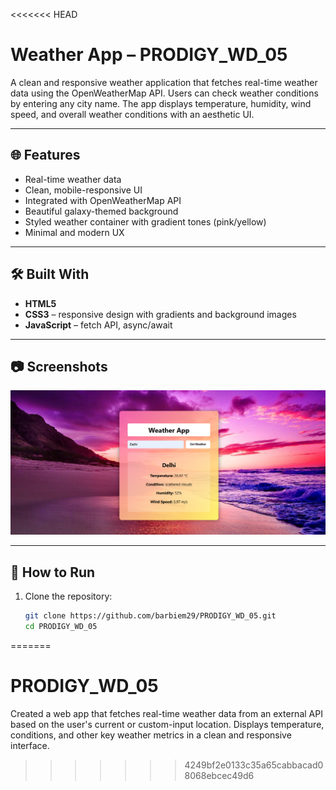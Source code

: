 <<<<<<< HEAD
# Weather App – PRODIGY_WD_05

A clean and responsive weather application that fetches real-time weather data using the OpenWeatherMap API. Users can check weather conditions by entering any city name. The app displays temperature, humidity, wind speed, and overall weather conditions with an aesthetic UI.

---

## 🌐 Features

- Real-time weather data
- Clean, mobile-responsive UI
- Integrated with OpenWeatherMap API
- Beautiful galaxy-themed background
- Styled weather container with gradient tones (pink/yellow)
- Minimal and modern UX

---

## 🛠️ Built With

- **HTML5**
- **CSS3** – responsive design with gradients and background images
- **JavaScript** – fetch API, async/await

---

## 📷 Screenshots

![Screenshot](./screenshot.png) <!-- Optional: Add if you take a screenshot of your app -->

---

## 🚀 How to Run

1. Clone the repository:
   ```bash
   git clone https://github.com/barbiem29/PRODIGY_WD_05.git
   cd PRODIGY_WD_05
=======
# PRODIGY_WD_05
Created a web app that fetches real-time weather data from an external API based on the user's current or custom-input location. Displays temperature, conditions, and other key weather metrics in a clean and responsive interface.
>>>>>>> 4249bf2e0133c35a65cabbacad08068ebcec49d6
